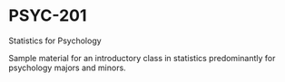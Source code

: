 # PSYC-201
Statistics for Psychology  

Sample material for an introductory class in statistics predominantly for psychology majors and minors.
